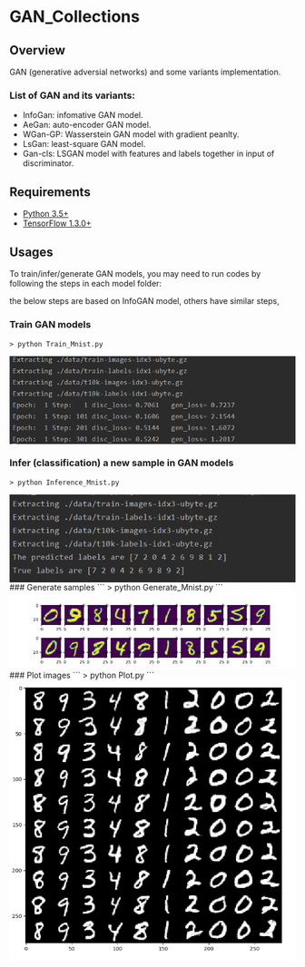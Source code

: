 # GAN_Collections

## Overview

GAN (generative adversial networks) and some variants implementation.

### List of GAN and its variants:
* InfoGan: infomative GAN model.
* AeGan: auto-encoder GAN model.
* WGan-GP: Wasserstein GAN model with gradient peanlty. 
* LsGan: least-square GAN model.
* Gan-cls: LSGAN model with features and labels together in input of discriminator.

## Requirements

- [Python 3.5+](https://anaconda.org/anaconda/python)
- [TensorFlow 1.3.0+](https://www.tensorflow.org/install/)
 
## Usages

To train/infer/generate GAN models, you may need to run codes by following the steps in each model folder:

the below steps are based on InfoGAN model, others have similar steps,
### Train GAN models
```
> python Train_Mnist.py 

```

<img align='center' img src="./GAN/InfoGan/images/InfoGan_Train.PNG">

### Infer (classification) a new sample in GAN models
```
> python Inference_Mnist.py
```

<img align='center' img src="./GAN/InfoGan/images/InfoGan_Inference.PNG">
### Generate samples
```
> python Generate_Mnist.py
```

<img align='center' img src="./GAN/InfoGan/images/InfoGan_Generate.PNG">
### Plot images
```
> python Plot.py
```

<img align='center' img src="./GAN/InfoGan/images/InfoGan_Plot.PNG">
